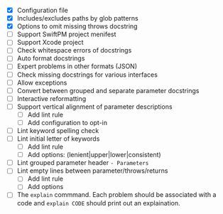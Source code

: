 - [x] Configuration file
- [x] Includes/excludes paths by glob patterns
- [x] Options to omit missing throws docstring
- [ ] Support SwiftPM project menifest
- [ ] Support Xcode project
- [ ] Check whitespace errors of docstrings
- [ ] Auto format docstrings
- [ ] Expert problems in other formats (JSON)
- [ ] Check missing docstrings for various interfaces
- [ ] Allow exceptions
- [ ] Convert between grouped and separate parameter docstrings
- [ ] Interactive reformatting
- [ ] Support vertical alignment of parameter descriptions
    - [ ] Add lint rule
    - [ ] Add configuration to opt-in
- [ ] Lint keyword spelling check
- [ ] Lint initial letter of keywords
    - [ ] Add lint rule
    - [ ] Add options: (lenient|upper|lower|consistent)
- [ ] Lint grouped parameter header `- Parameters`
- [ ] Lint empty lines between parameter/throws/returns
    - [ ] Add lint rule
    - [ ] Add options
- [ ] The `explain` commmand. Each problem should be associated with a code and `explain CODE` should print
      out an explaination.
